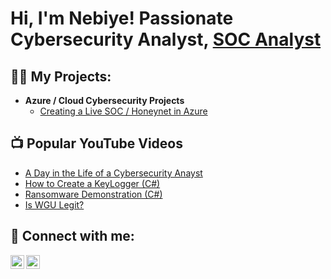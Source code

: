 <h1>Hi, I'm Nebiye! Passionate Cybersecurity Analyst</a>, <a href="https://www.linkedin.com/in/nebiye-yilmaz/">SOC Analyst</a>

<h2>👨‍💻  My Projects:</h2>

- <b>Azure /  Cloud Cybersecurity Projects</b>
  - [Creating a Live SOC / Honeynet in Azure](https://github.com/NebiyeYilmaz/Cloud-SOC)

<h2>📺 Popular YouTube Videos</h2>

- [A Day in the Life of a Cybersecurity Anayst](https://www.youtube.com/watch?v=uHy3oM7NnoU)
- [How to Create a KeyLogger (C#)](https://www.youtube.com/watch?v=N-L9hklSlNk)
- [Ransomware Demonstration (C#)](https://www.youtube.com/watch?v=OfvdQeh79s0)
- [Is WGU Legit?](https://www.youtube.com/watch?v=E2MwRWxDBkA)

<h2> 🤳 Connect with me:</h2>

[<img align="left" alt="NebiyeYilmaz | Twitter" width="22px" src="https://cdn.jsdelivr.net/npm/simple-icons@v3/icons/twitter.svg" />][twitter]
[<img align="left" alt="NebiyeYilmaz | LinkedIn" width="22px" src="https://cdn.jsdelivr.net/npm/simple-icons@v3/icons/linkedin.svg" />][linkedin]

[twitter]: https://twitter.com/nebiyeartar
[linkedin]: https://www.linkedin.com/in/nebiye-yilmaz/
